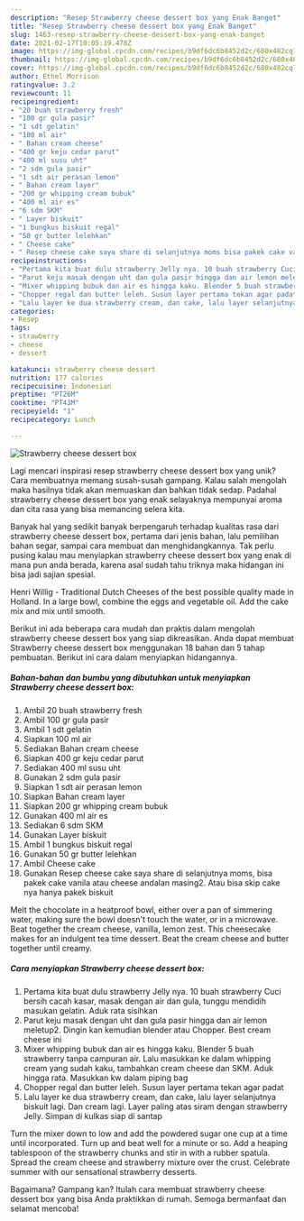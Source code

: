 ```yaml
---
description: "Resep Strawberry cheese dessert box yang Enak Banget"
title: "Resep Strawberry cheese dessert box yang Enak Banget"
slug: 1463-resep-strawberry-cheese-dessert-box-yang-enak-banget
date: 2021-02-17T10:05:19.478Z
image: https://img-global.cpcdn.com/recipes/b9df6dc6b8452d2c/680x482cq70/strawberry-cheese-dessert-box-foto-resep-utama.jpg
thumbnail: https://img-global.cpcdn.com/recipes/b9df6dc6b8452d2c/680x482cq70/strawberry-cheese-dessert-box-foto-resep-utama.jpg
cover: https://img-global.cpcdn.com/recipes/b9df6dc6b8452d2c/680x482cq70/strawberry-cheese-dessert-box-foto-resep-utama.jpg
author: Ethel Morrison
ratingvalue: 3.2
reviewcount: 11
recipeingredient:
- "20 buah strawberry fresh"
- "100 gr gula pasir"
- "1 sdt gelatin"
- "100 ml air"
- " Bahan cream cheese"
- "400 gr keju cedar parut"
- "400 ml susu uht"
- "2 sdm gula pasir"
- "1 sdt air perasan lemon"
- " Bahan cream layer"
- "200 gr whipping cream bubuk"
- "400 ml air es"
- "6 sdm SKM"
- " Layer biskuit"
- "1 bungkus biskuit regal"
- "50 gr butter lelehkan"
- " Cheese cake"
- " Resep cheese cake saya share di selanjutnya moms bisa pakek cake vanila atau cheese andalan masing2 Atau bisa skip cake nya hanya pakek biskuit"
recipeinstructions:
- "Pertama kita buat dulu strawberry Jelly nya. 10 buah strawberry Cuci bersih cacah kasar, masak dengan air dan gula, tunggu mendidih masukan gelatin. Aduk rata sisihkan"
- "Parut keju masak dengan uht dan gula pasir hingga dan air lemon meletup2. Dingin kan kemudian blender atau Chopper. Best cream cheese ini"
- "Mixer whipping bubuk dan air es hingga kaku. Blender 5 buah strawberry tanpa campuran air. Lalu masukkan ke dalam whipping cream yang sudah kaku, tambahkan cream cheese dan SKM. Aduk hingga rata. Masukkan kw dalam piping bag"
- "Chopper regal dan butter leleh. Susun layer pertama tekan agar padat"
- "Lalu layer ke dua strawberry cream, dan cake, lalu layer selanjutnya biskuit lagi. Dan cream lagi. Layer paling atas siram dengan strawberry Jelly. Simpan di kulkas siap di santap"
categories:
- Resep
tags:
- strawberry
- cheese
- dessert

katakunci: strawberry cheese dessert 
nutrition: 177 calories
recipecuisine: Indonesian
preptime: "PT26M"
cooktime: "PT43M"
recipeyield: "1"
recipecategory: Lunch

---
```



![Strawberry cheese dessert box](https://img-global.cpcdn.com/recipes/b9df6dc6b8452d2c/680x482cq70/strawberry-cheese-dessert-box-foto-resep-utama.jpg)

Lagi mencari inspirasi resep strawberry cheese dessert box yang unik? Cara membuatnya memang susah-susah gampang. Kalau salah mengolah maka hasilnya tidak akan memuaskan dan bahkan tidak sedap. Padahal strawberry cheese dessert box yang enak selayaknya mempunyai aroma dan cita rasa yang bisa memancing selera kita.

Banyak hal yang sedikit banyak berpengaruh terhadap kualitas rasa dari strawberry cheese dessert box, pertama dari jenis bahan, lalu pemilihan bahan segar, sampai cara membuat dan menghidangkannya. Tak perlu pusing kalau mau menyiapkan strawberry cheese dessert box yang enak di mana pun anda berada, karena asal sudah tahu triknya maka hidangan ini bisa jadi sajian spesial.

Henri Willig - Traditional Dutch Cheeses of the best possible quality made in Holland. In a large bowl, combine the eggs and vegetable oil. Add the cake mix and mix until smooth.


Berikut ini ada beberapa cara mudah dan praktis dalam mengolah strawberry cheese dessert box yang siap dikreasikan. Anda dapat membuat Strawberry cheese dessert box menggunakan 18 bahan dan 5 tahap pembuatan. Berikut ini cara dalam menyiapkan hidangannya.

<!--inarticleads1-->

##### Bahan-bahan dan bumbu yang dibutuhkan untuk menyiapkan Strawberry cheese dessert box:

1. Ambil 20 buah strawberry fresh
1. Ambil 100 gr gula pasir
1. Ambil 1 sdt gelatin
1. Siapkan 100 ml air
1. Sediakan  Bahan cream cheese
1. Siapkan 400 gr keju cedar parut
1. Sediakan 400 ml susu uht
1. Gunakan 2 sdm gula pasir
1. Siapkan 1 sdt air perasan lemon
1. Siapkan  Bahan cream layer
1. Siapkan 200 gr whipping cream bubuk
1. Gunakan 400 ml air es
1. Sediakan 6 sdm SKM
1. Gunakan  Layer biskuit
1. Ambil 1 bungkus biskuit regal
1. Gunakan 50 gr butter lelehkan
1. Ambil  Cheese cake
1. Gunakan  Resep cheese cake saya share di selanjutnya moms, bisa pakek cake vanila atau cheese andalan masing2. Atau bisa skip cake nya hanya pakek biskuit


Melt the chocolate in a heatproof bowl, either over a pan of simmering water, making sure the bowl doesn&#39;t touch the water, or in a microwave. Beat together the cream cheese, vanilla, lemon zest. This cheesecake makes for an indulgent tea time dessert. Beat the cream cheese and butter together until creamy. 

<!--inarticleads2-->

##### Cara menyiapkan Strawberry cheese dessert box:

1. Pertama kita buat dulu strawberry Jelly nya. 10 buah strawberry Cuci bersih cacah kasar, masak dengan air dan gula, tunggu mendidih masukan gelatin. Aduk rata sisihkan
1. Parut keju masak dengan uht dan gula pasir hingga dan air lemon meletup2. Dingin kan kemudian blender atau Chopper. Best cream cheese ini
1. Mixer whipping bubuk dan air es hingga kaku. Blender 5 buah strawberry tanpa campuran air. Lalu masukkan ke dalam whipping cream yang sudah kaku, tambahkan cream cheese dan SKM. Aduk hingga rata. Masukkan kw dalam piping bag
1. Chopper regal dan butter leleh. Susun layer pertama tekan agar padat
1. Lalu layer ke dua strawberry cream, dan cake, lalu layer selanjutnya biskuit lagi. Dan cream lagi. Layer paling atas siram dengan strawberry Jelly. Simpan di kulkas siap di santap


Turn the mixer down to low and add the powdered sugar one cup at a time until incorporated. Turn up and beat well for a minute or so. Add a heaping tablespoon of the strawberry chunks and stir in with a rubber spatula. Spread the cream cheese and strawberry mixture over the crust. Celebrate summer with our sensational strawberry desserts. 

Bagaimana? Gampang kan? Itulah cara membuat strawberry cheese dessert box yang bisa Anda praktikkan di rumah. Semoga bermanfaat dan selamat mencoba!
